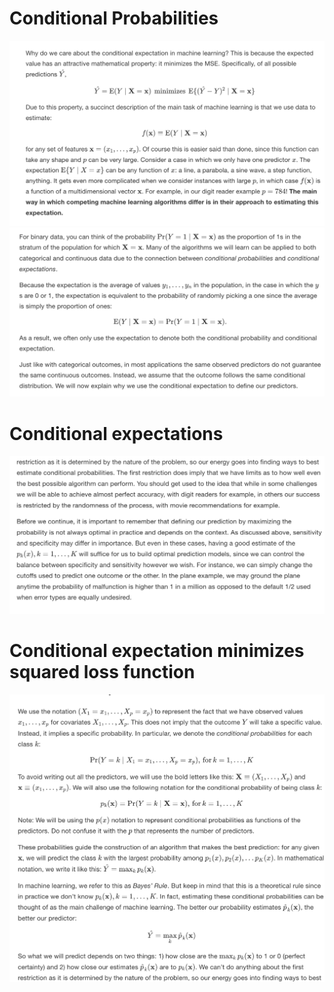 # Conditional Probabilities
![CP1](https://github.com/AldahirLopezNavarrete/Machine-Learning/blob/main/Theory/images/10.png)
![CP1](https://github.com/AldahirLopezNavarrete/Machine-Learning/blob/main/Theory/images/11.png)

# Conditional expectations
![CP1](https://github.com/AldahirLopezNavarrete/Machine-Learning/blob/main/Theory/images/12.png)

# Conditional expectation minimizes squared loss function
![CP1](https://github.com/AldahirLopezNavarrete/Machine-Learning/blob/main/Theory/images/13.png)
